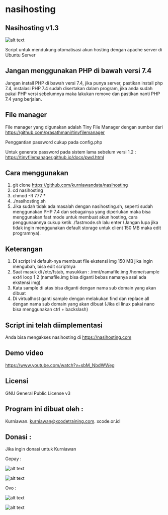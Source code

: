 # nasihosting

Nasihosting v1.3
--------------------
![alt text](http://xcode.or.id/04_small-logo.png)

Script untuk mendukung otomatisasi akun hosting dengan apache server di Ubuntu Server

Jangan menggunakan PHP di bawah versi 7.4
-------------------------
Jangan install PHP di bawah versi 7.4, jika punya server, pastikan install php 7.4, instalasi PHP 7.4 sudah disertakan dalam program,  jika anda sudah pakai PHP versi sebelumnya maka lakukan remove dan pastikan nanti PHP 7.4 yang berjalan.

File manager
------------
File manager yang digunakan adalah Tiny File Manager dengan sumber dari https://github.com/prasathmani/tinyfilemanager

Penggantian password cukup pada config.php

Untuk generate password pada sistem lama sebelum versi 1.2 :
https://tinyfilemanager.github.io/docs/pwd.html

Cara menggunakan
----------------
1. git clone https://github.com/kurniawandata/nasihosting
2. cd nasihosting
3. chmod -R 777 *
4. ./nasihosting.sh
5. Jika sudah tidak ada masalah dengan nasihosting.sh, seperti sudah menggunakan PHP 7.4 dan sebagainya yang diperlukan maka bisa menggunakan fast mode untuk membuat akun hosting, cara penggunaannya cukup ketik ./fastmode.sh lalu enter (Jangan lupa jika tidak ingin menggunakan default storage untuk client 150 MB maka edit programnya).


Keterangan
----------
1. Di script ini default-nya membuat file ekstensi img 150 MB jika ingin mengubah, bisa edit scriptnya
1. Saat masuk di /etc/fstab, masukkan : /mnt/namafile.img /home/sample ext4 loop 1 2 (namafile.img bisa diganti bebas namanya asal ada ekstensi img)
3. Kata sample di atas bisa diganti dengan nama sub domain yang akan dibuat
4. Di virtualhost ganti sample dengan melakukan find dan replace all dengan nama sub domain yang akan dibuat (Jika di linux pakai nano bisa menggunakan ctrl + backslash)

Script ini telah diimplementasi
-------------------------------
Anda bisa mengakses nasihosting di https://nasihosting.com

Demo video
----------
https://www.youtube.com/watch?v=sbM_NbdWWeg


Licensi
-------
GNU General Public License v3

Program ini dibuat oleh :
--------------------------------------------
Kurniawan. kurniawan@xcodetraining.com.
xcode.or.id


Donasi :
--------
Jika ingin donasi untuk Kurniawan

Gopay :

![alt text](http://xcodeserver.my.id/gofood.png)

![alt text](http://xcodeserver.my.id/gopay.png)

Ovo :

![alt text](http://xcodeserver.my.id/ovo3.png)

![alt text](http://xcodeserver.my.id/ovo2.png)
